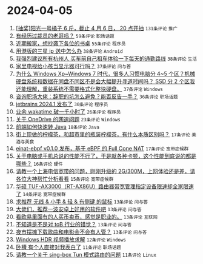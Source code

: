 # 2024-04-05

1. [[抽奖]阳光一号橘子 6 斤，截止 4 月 6 日， 20 点开抽](https://www.v2ex.com/t/1029817) `131条评论` `推广`
1. [有经历过裁员的老哥吗？](https://www.v2ex.com/t/1029794) `59条评论` `职场话题`
1. [近期搬家，想抄袭下各位的书桌](https://www.v2ex.com/t/1029816) `55条评论` `程序员`
1. [用港版的三星 ip 送中怎么办](https://www.v2ex.com/t/1029811) `38条评论` `Android`
1. [我强烈建议所有杭州人 买车前自己租车体验一下每天的通勤路线](https://www.v2ex.com/t/1029845) `38条评论` `生活`
1. [家里电视给小孩当显示器可行吗？](https://www.v2ex.com/t/1029818) `37条评论` `问与答`
1. [为什么 Windows Xp~Windows 7 时代，很多人习惯电脑分 4~5 个区？机械硬盘系统和数据在同盘不同区不是会大幅提升寻道时间吗？ SSD 分 2 个区我还能理解，重装系统不需要格式化整块硬盘。](https://www.v2ex.com/t/1029885) `37条评论` `Windows`
1. [咨询职场大佬：辞职的坑怎么避免？能否反告一手？](https://www.v2ex.com/t/1029810) `36条评论` `职场话题`
1. [jetbrains 2024.1 发布了](https://www.v2ex.com/t/1029873) `30条评论` `程序员`
1. [业余 wakatime 破一千小时了](https://www.v2ex.com/t/1029840) `26条评论` `程序员`
1. [关于 OneDrive 的网速问题](https://www.v2ex.com/t/1029808) `23条评论` `Windows`
1. [前端如何快速转 Java](https://www.v2ex.com/t/1029830) `18条评论` `Java`
1. [街上现做的柠檬茶，和超市里的瓶装柠檬茶，有什么本质区别吗？](https://www.v2ex.com/t/1029917) `17条评论` `美酒与美食`
1. [einat-ebpf v0.1.0 发布，基于 eBPF 的 Full Cone NAT](https://www.v2ex.com/t/1029886) `17条评论` `宽带症候群`
1. [关于电脑或手机总说的性能不行了，于是就各种卡顿，这个性能到底说的都是哪些？](https://www.v2ex.com/t/1029875) `16条评论` `硬件`
1. [请教一个上海电信宽带的问题，刚刚升级的 2G/300M，上网体验还是差，请各位大神帮忙分析看看](https://www.v2ex.com/t/1029931) `15条评论` `宽带症候群`
1. [华硕 TUF-AX3000（RT-AX86U）路由器带宽管理指定设备限速却全家限速了](https://www.v2ex.com/t/1029857) `14条评论` `宽带症候群`
1. [求推荐 无线 & 小手 & 轻 & 有侧键 的鼠标](https://www.v2ex.com/t/1029880) `13条评论` `问与答`
1. [大佬们，推荐一波安卓上好用的软件吧](https://www.v2ex.com/t/1029876) `13条评论` `问与答`
1. [看欧易里面有的人买币卖币，感觉是职业的。](https://www.v2ex.com/t/1029825) `13条评论` `互联网`
1. [不知道是不是对 toB 行业的错觉？](https://www.v2ex.com/t/1029824) `13条评论` `问与答`
1. [夜市摆摊下载歌曲和电影会不会有人管？](https://www.v2ex.com/t/1029827) `13条评论` `问与答`
1. [Windows HDR 视频播放求解](https://www.v2ex.com/t/1029793) `12条评论` `Windows`
1. [卧槽 有个人直接对我表白了](https://www.v2ex.com/t/1029952) `11条评论` `职场话题`
1. [请教一个关于 sing-box Tun 模式路由的问题](https://www.v2ex.com/t/1029909) `11条评论` `Linux`
